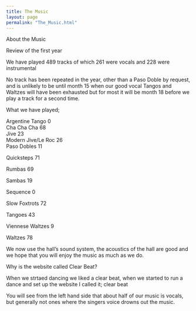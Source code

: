 ```yaml
---
title: The Music
layout: page
permalink: "The_Music.html"
---
```


<article class="grid_6">

<div class="information-header">
About the Music
</div>
<p>
Review of the first year
</p><p>We have played 489 tracks of which 261 were vocals and 228 were instrumental
</p><p>No track has been repeated in the year, other than a Paso Doble by request, and is unlikely to be until month 15 when our good vocal Tangos and Waltzes will have been exhausted but for most it will be month 18 before we play a track for a second time.
</p><p>What we have played;
</p><p>Argentine Tango		0
<br/>Cha Cha Cha		68
<br/>Jive			23
<br/>Modern Jive/Le Roc	26
<br/>Paso Dobles		11
</p><p>Quicksteps		71
</p><p>Rumbas			69	
</p><p>Sambas			19
</p><p>Sequence			0
</p><p>Slow Foxtrots		72
</p><p>Tangoes			43
</p><p>Viennese Waltzes		9
</p><p>Waltzes			78
</p><p>We now use the hall’s sound system, the acoustics of the hall are good and we hope that you will enjoy the music as much as we do.
</p>
</article>

<article class="grid_6">
<div class="information-header">
Why is the website called Clear Beat?
</div>
<p>
When we strtaed dancing we liked a clear beat, when we started to run a dance and set up the website I called it; clear beat
</p><p>You will see from the left hand side that about half of our music is vocals, but generally not ones where the singers voice drowns out the music.
</p></article>

